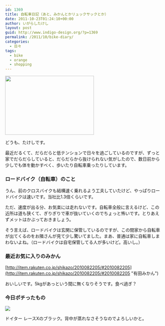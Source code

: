 ```yaml
---
id: 1369
title: 自転車日記（あと、みかんとかリュックサックとか）
date: 2011-10-23T01:24:10+00:00
author: いがらしたけし
layout: post
guid: http://www.indigo-design.org/?p=1369
permalink: /2011/10/bike-diary/
categories:
  - 日々
tags:
  - bike
  - orange
  - shopping
---
```

[<img src="https://lh3.googleusercontent.com/-tb2R765jtoc/Tm-Fm-wY2JI/AAAAAAAAAS0/DtsJsUTqqMY/s288/_A131053.JPG" height="192" width="288" />](https://picasaweb.google.com/lh/photo/tcsr1M31kUXse44801c3zg?feat=embedwebsite)

どうも、たけしです。 

最近だるくて、だらだらと低テンションで日々を過ごしているのですが、ずっと家でだらだらしていると、だらだらから抜けられない気がしたので、数日前から少しでも体を動かすべく、歩いたり自転車乗ったりしています。 

### ロードバイク（自転車）のこと

うん、前のクロスバイクも結構速く乗れるよう工夫していたけど、やっぱりロードバイクは速いです。当社比1.3倍くらいです。

ただ、速度が出る分、お気楽には走れないです。自転車全般に言えるけど、この近所は道も狭くて、ぎりぎりで車が抜いていくのでちょっと怖いです。とりあえずメットはかぶっておきましょう。 

そう言えば、ロードバイクは玄関に保管しているのですが、この間家から自転車が出てくるのをお隣さんが見て少し驚いてました。まあ、普通は家に自転車しまわないよね。（ロードバイクは自宅保管してる人が多いけど。高いし。）
  
<!--more-->

### 最近お気に入りのみかん

[http://item.rakuten.co.jp/shikazo/2010082205/#2010082205](http://item.rakuten.co.jp/shikazo/2010082205/#2010082205 "有田みかん")
  
おいしいです。5kgがあっという間に無くなりそうです。食べ過ぎ？ 

### 今日ポチったもの

[<img border="0" src="http://ws.assoc-amazon.jp/widgets/q?_encoding=UTF8&#038;Format=_SL160_&#038;ASIN=B004CCR1J0&#038;MarketPlace=JP&#038;ID=AsinImage&#038;WS=1&#038;tag=kamiigusajiko-22&#038;ServiceVersion=20070822" />](http://www.amazon.co.jp/gp/product/B004CCR1J0/ref=as_li_ss_il?ie=UTF8&tag=kamiigusajiko-22&linkCode=as2&camp=247&creative=7399&creativeASIN=B004CCR1J0)<img src="http://www.assoc-amazon.jp/e/ir?t=kamiigusajiko-22&#038;l=as2&#038;o=9&#038;a=B004CCR1J0" width="1" height="1" border="0" alt="" style="border:none !important; margin:0px !important;" />

ドイター レースXのブラック。背中が蒸れなさそうなのでよろしいかと。
